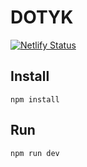 # DOTYK

[![Netlify Status](https://api.netlify.com/api/v1/badges/2bb06cb4-b005-47c7-8d7a-e1fcbd26cb98/deploy-status)](https://app.netlify.com/sites/dotyk/deploys)

## Install

```
npm install
```

## Run

```
npm run dev
```